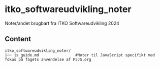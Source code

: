 # itko_softwareudvikling_noter
Noter/andet brugbart fra ITKO Softwareudvikling 2024

## Content
```
itko_softwareudvikling_noter/
├── js_guide.md                #Noter til JavaScript specifikt med fokus på fagets anvendelse af P5JS.org
